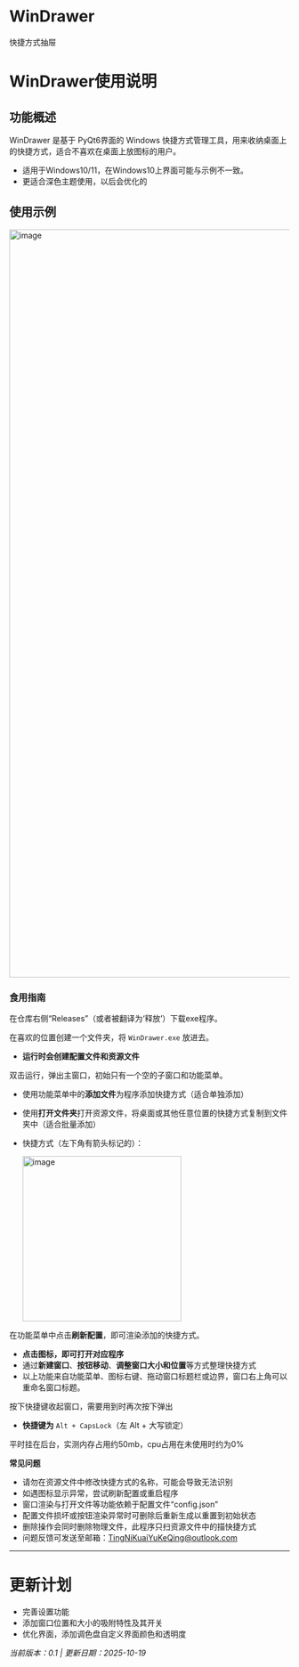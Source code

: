 # WinDrawer
快捷方式抽屉
# WinDrawer使用说明

## 功能概述

WinDrawer 是基于 PyQt6界面的 Windows 快捷方式管理工具，用来收纳桌面上的快捷方式，适合不喜欢在桌面上放图标的用户。

 - 适用于Windows10/11，在Windows10上界面可能与示例不一致。
 - 更适合深色主题使用，以后会优化的

## 使用示例

  <img width="2128" height="1344" alt="image" src="https://github.com/user-attachments/assets/cd1d3128-8afe-45f5-ae95-e187f7ddd072" />


### 食用指南

在仓库右侧“Releases”（或者被翻译为‘释放’）下载exe程序。

在喜欢的位置创建一个文件夹，将 `WinDrawer.exe` 放进去。

- **运行时会创建配置文件和资源文件**

双击运行，弹出主窗口，初始只有一个空的子窗口和功能菜单。

- 使用功能菜单中的**添加文件**为程序添加快捷方式（适合单独添加）
- 使用**打开文件夹**打开资源文件，将桌面或其他任意位置的快捷方式复制到文件夹中（适合批量添加）
- 快捷方式（左下角有箭头标记的）：

    <img width="285" height="297" alt="image" src="https://github.com/user-attachments/assets/cf564b67-d6f1-451c-ae49-d6063cf287ff" />

在功能菜单中点击**刷新配置**，即可渲染添加的快捷方式。

- **点击图标，即可打开对应程序**
- 通过**新建窗口**、**按钮移动**、**调整窗口大小和位置**等方式整理快捷方式
- 以上功能来自功能菜单、图标右键、拖动窗口标题栏或边界，窗口右上角可以重命名窗口标题。

按下快捷键收起窗口，需要用到时再次按下弹出

- **快捷键为** `Alt + CapsLock`（左 Alt + 大写锁定）

平时挂在后台，实测内存占用约50mb，cpu占用在未使用时约为0%

**常见问题**
- 请勿在资源文件中修改快捷方式的名称，可能会导致无法识别
- 如遇图标显示异常，尝试刷新配置或重启程序
- 窗口渲染与打开文件等功能依赖于配置文件“config.json”
- 配置文件损坏或按钮渲染异常时可删除后重新生成以重置到初始状态
- 删除操作会同时删除物理文件，此程序只扫资源文件中的描快捷方式
- 问题反馈可发送至邮箱：TingNiKuaiYuKeQing@outlook.com

---

# 更新计划

- 完善设置功能
- 添加窗口位置和大小的吸附特性及其开关
- 优化界面，添加调色盘自定义界面颜色和透明度

*当前版本：0.1 | 更新日期：2025-10-19*
